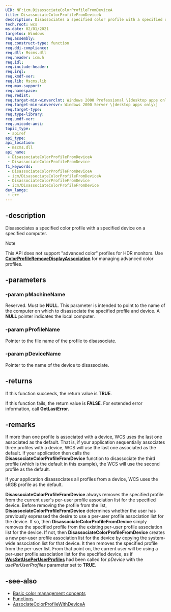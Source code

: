 ```yaml
---
UID: NF:icm.DisassociateColorProfileFromDeviceA
title: DisassociateColorProfileFromDeviceA
description: Disassociates a specified color profile with a specified device on a specified computer. (ANSI)
tech.root: wcs
ms.date: 02/01/2021
targetos: Windows
req.assembly: 
req.construct-type: function
req.ddi-compliance: 
req.dll: Mscms.dll
req.header: icm.h
req.idl: 
req.include-header: 
req.irql: 
req.kmdf-ver: 
req.lib: Mscms.lib
req.max-support: 
req.namespace: 
req.redist: 
req.target-min-winverclnt: Windows 2000 Professional \[desktop apps only\]
req.target-min-winversvr: Windows 2000 Server \[desktop apps only\]
req.target-type: 
req.type-library: 
req.umdf-ver: 
req.unicode-ansi: 
topic_type:
 - apiref
api_type:
api_location:
 - mscms.dll
api_name:
 - DisassociateColorProfileFromDeviceA
 - DisassociateColorProfileFromDevice
f1_keywords:
 - DisassociateColorProfileFromDeviceA
 - icm/DisassociateColorProfileFromDeviceA
 - DisassociateColorProfileFromDevice
 - icm/DisassociateColorProfileFromDevice
dev_langs:
 - c++
---
```


## -description

Disassociates a specified color profile with a specified device on a specified computer.

> [!NOTE] 
> This API does not support "advanced color" profiles for HDR monitors. Use [**ColorProfileRemoveDisplayAssociation**](nf-icm-colorprofileremovedisplayassociation.md) for managing advanced color profiles.

## -parameters

### -param pMachineName

Reserved. Must be **NULL**. This parameter is intended to point to the name of the computer on which to disassociate the specified profile and device. A **NULL** pointer indicates the local computer.

### -param pProfileName

Pointer to the file name of the profile to disassociate.

### -param pDeviceName

Pointer to the name of the device to disassociate.

## -returns

If this function succeeds, the return value is **TRUE**.

If this function fails, the return value is **FALSE**. For extended error information, call **GetLastError**.

## -remarks

If more than one profile is associated with a device, WCS uses the last one associated as the default. That is, if your application sequentially associates three profiles with a device, WCS will use the last one associated as the default. If your application then calls the **DisassociateColorProfileFromDevice** function to disassociate the third profile (which is the default in this example), the WCS will use the second profile as the default.

If your application disassociates all profiles from a device, WCS uses the sRGB profile as the default.

**DisassociateColorProfileFromDevice** always removes the specified profile from the current user's per-user profile association list for the specified device. Before removing the profile from the list, **DisassociateColorProfileFromDevice** determines whether the user has previously expressed the desire to use a per-user profile association list for the device. If so, then **DisassociateColorProfileFromDevice** simply removes the specified profile from the existing per-user profile association list for the device. If not, then **DisassociateColorProfileFromDevice** creates a new per-user profile association list for the device by copying the system-wide association list for that device. It then removes the specified profile from the per-user list. From that point on, the current user will be using a per-user profile association list for the specified device, as if [**WcsSetUsePerUserProfiles**](/windows/win32/api/icm/nf-icm-wcssetuseperuserprofiles) had been called for *pDevice* with the *usePerUserProfiles* parameter set to **TRUE**.

## -see-also

* [Basic color management concepts](/windows/win32/wcs/basic-color-management-concepts)
* [Functions](/windows/win32/wcs/functions)
* [AssociateColorProfileWithDeviceA](/windows/win32/api/icm/nf-icm-associatecolorprofilewithdevicea)
